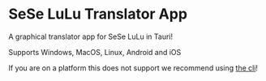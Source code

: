# SeSe LuLu Translator App

A graphical translator app for SeSe LuLu in Tauri!

Supports Windows, MacOS, Linux, Android and iOS

If you are on a platform this does not support we recommend using [the cli](https://github.com/SeSeLuLuInc/translator-cli)!
